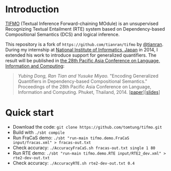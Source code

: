 # Introduction

[TIFMO](http://kmcs.nii.ac.jp/tianran/tifmo/) (Textual Inference Forward-chaining MOdule) is an unsupervised Recognizing Textual Entailment (RTE) system based on Dependency-based Compositional Semantics (DCS) and logical inference.

This repository is a fork of `https://github.com/tianran/tifmo` by [@tianran](https://github.com/tianran).
During my internship at [National Institute of Informatics, Japan](http://www.nii.ac.jp/) in 2014, I extended his work to introduce support for generalized quantifiers. The result will be published in [the 28th Pacific Asia Conference on Language, Information and Computing](http://www.arts.chula.ac.th/~ling/paclic28/):

> *Yubing Dong, Ran Tian and Yusuke Miyao.* "Encoding Generalized Quantifiers in Dependency-based Compositional Semantics." Proceedings of the 28th Pacific Asia Conference on Language, Information and Computing. Phuket, Thailand, 2014. \[[paper](http://www.arts.chula.ac.th/~ling/paclic28/program/pdf/585.pdf)\]\[[slides](http://www.slideshare.net/yubingdong/encoding-generalized-quantifiers-in-dependencybased-compositional-semantics)\]

# Quick start

 * Download the code: `git clone https://github.com/tomtung/tifmo.git`
 * Build with `./sbt compile`
 * Run FraCaS demo: `./sbt "run-main tifmo.demo.FraCaS input/fracas.xml" > fracas-out.txt`
 * Check accuracy: `./AccuracyFraCaS.sh fracas-out.txt single 1 80`
 * Run RTE demo: `./sbt "run-main tifmo.demo.RTE input/RTE2_dev.xml" > rte2-dev-out.txt`
 * Check accuracy: `./AccuracyRTE.sh rte2-dev-out.txt 0.4`
